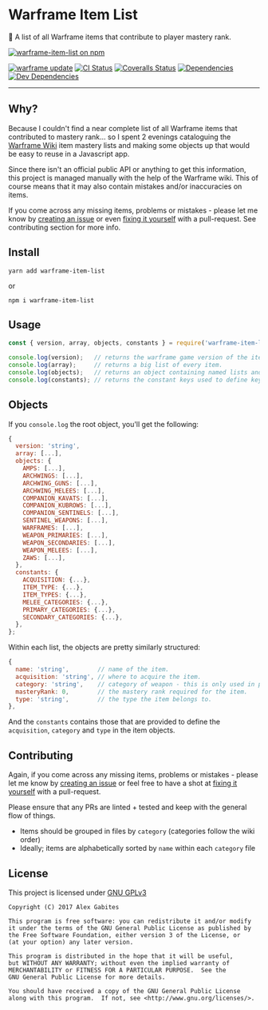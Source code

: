 # Warframe Item List

👾 A list of all Warframe items that contribute to player mastery rank.

[![warframe-item-list on npm](https://nodei.co/npm/warframe-item-list.png)](https://www.npmjs.com/package/warframe-item-list)

[![warframe update](https://img.shields.io/badge/warframe_update-22.18.7-blue.svg)](http://warframe.wikia.com/wiki/Update_22#Hotfix_22.18.7)
[![CI Status](https://img.shields.io/travis/South-Paw/warframe-item-list.svg)](https://travis-ci.org/South-Paw/warframe-item-list)
[![Coveralls Status](https://img.shields.io/coveralls/github/South-Paw/warframe-item-list.svg)](https://coveralls.io/github/South-Paw/warframe-item-list)
[![Dependencies](https://david-dm.org/South-Paw/warframe-item-list/status.svg)](https://david-dm.org/South-Paw/warframe-item-list)
[![Dev Dependencies](https://david-dm.org/South-Paw/warframe-item-list/dev-status.svg)](https://david-dm.org/South-Paw/warframe-item-list?type=dev)

---

## Why?

Because I couldn't find a near complete list of all Warframe items that contributed to mastery rank... so I spent 2 evenings cataloguing the [Warframe Wiki](http://warframe.wikia.com/wiki/Weapons) item mastery lists and making some objects up that would be easy to reuse in a Javascript app.

Since there isn't an official public API or anything to get this information, this project is managed manually with the help of the Warframe wiki. This of course means that it may also contain mistakes and/or inaccuracies on items.

If you come across any missing items, problems or mistakes - please let me know by [creating an issue](https://github.com/South-Paw/warframe-item-list/issues/new) or even [fixing it yourself](https://github.com/South-Paw/warframe-item-list/pulls) with a pull-request. See contributing section for more info.

## Install

`yarn add warframe-item-list`

or

`npm i warframe-item-list`

## Usage

```js
const { version, array, objects, constants } = require('warframe-item-list');

console.log(version);   // returns the warframe game version of the item list.
console.log(array);     // returns a big list of every item.
console.log(objects);   // returns an object containing named lists and objects for more specific uses.
console.log(constants); // returns the constant keys used to define keys in the `array` and `objects`.
```

## Objects

If you `console.log` the root object, you'll get the following:

```js
{
  version: 'string',
  array: [...],
  objects: {
    AMPS: [...],
    ARCHWINGS: [...],
    ARCHWING_GUNS: [...],
    ARCHWING_MELEES: [...],
    COMPANION_KAVATS: [...],
    COMPANION_KUBROWS: [...],
    COMPANION_SENTINELS: [...],
    SENTINEL_WEAPONS: [...],
    WARFRAMES: [...],
    WEAPON_PRIMARIES: [...],
    WEAPON_SECONDARIES: [...],
    WEAPON_MELEES: [...],
    ZAWS: [...],
  },
  constants: {
    ACQUISITION: {...},
    ITEM_TYPE: {...},
    ITEM_TYPES: {...},
    MELEE_CATEGORIES: {...},
    PRIMARY_CATEGORIES: {...},
    SECONDARY_CATEGORIES: {...},
  },
};
```

Within each list, the objects are pretty similarly structured:

```js
{
  name: 'string',        // name of the item.
  acquisition: 'string', // where to acquire the item.
  category: 'string',    // category of weapon - this is only used in primary/secondary/melee and sentinel weapons.
  masteryRank: 0,        // the mastery rank required for the item.
  type: 'string',        // the type the item belongs to.
},
```

And the `constants` contains those that are provided to define the `acquisition`, `category` and `type` in the item objects.

## Contributing

Again, if you come across any missing items, problems or mistakes - please let me know by [creating an issue](https://github.com/South-Paw/warframe-item-list/issues/new) or feel free to have a shot at [fixing it yourself](https://github.com/South-Paw/warframe-item-list/pulls) with a pull-request.

Please ensure that any PRs are linted + tested and keep with the general flow of things.

* Items should be grouped in files by `category` (categories follow the wiki order)
* Ideally; items are alphabetically sorted by `name` within each `category` file

## License

This project is licensed under [GNU GPLv3](https://github.com/South-Paw/warframe-item-list/blob/master/LICENSE)

```
Copyright (C) 2017 Alex Gabites

This program is free software: you can redistribute it and/or modify
it under the terms of the GNU General Public License as published by
the Free Software Foundation, either version 3 of the License, or
(at your option) any later version.

This program is distributed in the hope that it will be useful,
but WITHOUT ANY WARRANTY; without even the implied warranty of
MERCHANTABILITY or FITNESS FOR A PARTICULAR PURPOSE.  See the
GNU General Public License for more details.

You should have received a copy of the GNU General Public License
along with this program.  If not, see <http://www.gnu.org/licenses/>.
```
